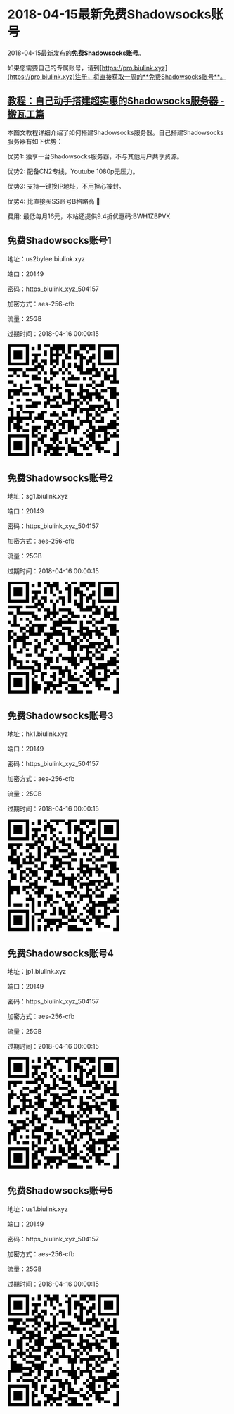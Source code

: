 # 2018-04-15最新**免费Shadowsocks账号**

2018-04-15最新发布的**免费Shadowsocks账号**。

如果您需要自己的专属账号，请到[https://pro.biulink.xyz](https://pro.biulink.xyz)注册，将直接获取一周的**免费Shadowsocks账号**。

## [教程：自己动手搭建超实惠的Shadowsocks服务器 - 搬瓦工篇](https://github.com/Biulink/ShadowsocksTutorials/blob/master/%E6%95%99%E6%82%A8%E8%87%AA%E5%B7%B1%E5%8A%A8%E6%89%8B%E6%90%AD%E5%BB%BA%E8%B6%85%E5%AE%9E%E6%83%A0%E7%9A%84Shadowsocks%E6%9C%8D%E5%8A%A1%E5%99%A8%20-%20%E6%90%AC%E7%93%A6%E5%B7%A5%E7%AF%87.md)
  
  本图文教程详细介绍了如何搭建Shadowsocks服务器。自己搭建Shadowsocks服务器有如下优势：

  优势1: 独享一台Shadowsocks服务器，不与其他用户共享资源。

  优势2: 配备CN2专线，Youtube 1080p无压力。

  优势3: 支持一键换IP地址，不用担心被封。

  优势4: 比直接买SS账号B格略高 🙂

  费用: 最低每月16元，本站还提供9.4折优惠码:BWH1ZBPVK  
## 免费Shadowsocks账号1

地址：us2bylee.biulink.xyz

端口：20149

密码：https_biulink_xyz_504157

加密方式：aes-256-cfb

流量：25GB

过期时间：2018-04-16 00:00:15

![免费Shadowsocks账号](../qrcode/cab159c3-6b3d-40b6-97fd-1f5ee4f24c2d.png)

## 免费Shadowsocks账号2

地址：sg1.biulink.xyz

端口：20149

密码：https_biulink_xyz_504157

加密方式：aes-256-cfb

流量：25GB

过期时间：2018-04-16 00:00:15

![免费Shadowsocks账号](../qrcode/6f4ada0f-2570-4320-b0ee-ab480a3cbf3b.png)

## 免费Shadowsocks账号3

地址：hk1.biulink.xyz

端口：20149

密码：https_biulink_xyz_504157

加密方式：aes-256-cfb

流量：25GB

过期时间：2018-04-16 00:00:15

![免费Shadowsocks账号](../qrcode/e2726166-6752-43ee-8489-a4afd90f1c12.png)

## 免费Shadowsocks账号4

地址：jp1.biulink.xyz

端口：20149

密码：https_biulink_xyz_504157

加密方式：aes-256-cfb

流量：25GB

过期时间：2018-04-16 00:00:15

![免费Shadowsocks账号](../qrcode/f6c9e277-6e2e-4772-8254-5b61bd96916c.png)

## 免费Shadowsocks账号5

地址：us1.biulink.xyz

端口：20149

密码：https_biulink_xyz_504157

加密方式：aes-256-cfb

流量：25GB

过期时间：2018-04-16 00:00:15

![免费Shadowsocks账号](../qrcode/6b291edc-fc00-498d-ab1d-a98523e5bad5.png)


